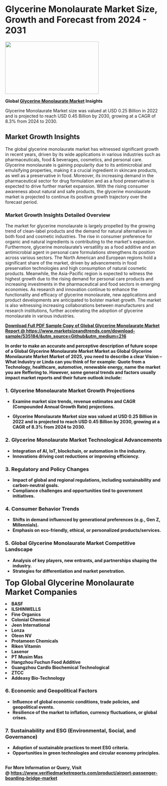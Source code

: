 <H1>Glycerine Monolaurate Market Size, Growth and Forecast from 2024 - 2031</H1><img class="aligncenter size-medium wp-image-584254" src="https://thirdeyenews.in/wp-content/uploads/2024/09/Global-Market-Research-300x168.jpeg" alt="" width="300" height="168" /><p><strong>Global&nbsp;<a href="https://www.marketsizeandtrends.com/download-sample/535184/&amp;utm_source=Github&utm_medium=216">Glycerine Monolaurate Market</a> Insights</strong></p><p>Glycerine Monolaurate Market size was valued at USD 0.25 Billion in 2022 and is projected to reach USD 0.45 Billion by 2030, growing at a CAGR of 8.3% from 2024 to 2030.</p><p><h2>Market Growth Insights</h2> The global glycerine monolaurate market has witnessed significant growth in recent years, driven by its wide applications in various industries such as pharmaceuticals, food & beverages, cosmetics, and personal care. Glycerine monolaurate is gaining popularity due to its antimicrobial and emulsifying properties, making it a crucial ingredient in skincare products, as well as a preservative in food. Moreover, its increasing demand in the pharmaceutical sector for drug formulation and as a food preservative is expected to drive further market expansion. With the rising consumer awareness about natural and safe products, the glycerine monolaurate market is projected to continue its positive growth trajectory over the forecast period. <p><strong><a href="#"></a></strong></p> <h3>Market Growth Insights Detailed Overview</h3> The market for glycerine monolaurate is largely propelled by the growing trend of clean-label products and the demand for natural alternatives in both food and cosmetic industries. The rise in consumer preference for organic and natural ingredients is contributing to the market's expansion. Furthermore, glycerine monolaurate’s versatility as a food additive and an antimicrobial agent in personal care formulations strengthens its position across various sectors. The North American and European regions hold a significant share of the market, driven by advancements in food preservation technologies and high consumption of natural cosmetic products. Meanwhile, the Asia-Pacific region is expected to witness the highest growth due to the rising demand for personal care products and increasing investments in the pharmaceutical and food sectors in emerging economies. As research and innovation continue to enhance the functionality and efficacy of glycerine monolaurate, new applications and product developments are anticipated to bolster market growth. The market is also witnessing increasing collaborations between manufacturers and research institutions, further accelerating the adoption of glycerine monolaurate in various industries. <p><strong><a href="#"></p><p><span class=""><strong>Download Full PDF Sample Copy of Global Glycerine Monolaurate Market Report</strong> @ <a href="https://www.marketsizeandtrends.com/download-sample/535184/&amp;utm_source=Github&utm_medium=216" target="_blank">https://www.marketsizeandtrends.com/download-sample/535184/&amp;utm_source=Github&utm_medium=216</a></span></p><p>In order to make an accurate and perceptive description of future scope of a Global&nbsp;Glycerine Monolaurate Market Market as Global&nbsp;Glycerine Monolaurate Market Market of 2025, you need to describe a clear Vision &ndash; What Industry or Linda can you think of for example: Quote from a Technology, healthcare, automotive, renewable energy, name the market you are Reffering to. However, some general trends and factors usually impact market reports and their future outlook include:</p><h3>1.&nbsp;<strong>Glycerine Monolaurate Market Growth Projections</strong></h3><ul><li>Examine market size trends, revenue estimates and CAGR (Compounded Annual Growth Rate) projections.</li><li><p>Glycerine Monolaurate Market size was valued at USD 0.25 Billion in 2022 and is projected to reach USD 0.45 Billion by 2030, growing at a CAGR of 8.3% from 2024 to 2030.</p></li></ul><h3>2.&nbsp;<strong>Glycerine Monolaurate Market Technological Advancements</strong></h3><ul><li>Integration of AI, IoT, blockchain, or automation in the industry.</li><li>Innovations driving cost reductions or improving efficiency.</li></ul><h3>3.&nbsp;<strong>Regulatory and Policy Changes</strong></h3><ul><li>Impact of global and regional regulations, including sustainability and carbon-neutral goals.</li><li>Compliance challenges and opportunities tied to government initiatives.</li></ul><h3>4.&nbsp;<strong>Consumer Behavior Trends</strong></h3><ul><li>Shifts in demand influenced by generational preferences (e.g., Gen Z, Millennials).</li><li>Emphasis on eco-friendly, ethical, or personalized products/services.</li></ul><h3>5.&nbsp;<strong>Global Glycerine Monolaurate Market Competitive Landscape</strong></h3><ul><li>Analysis of key players, new entrants, and partnerships shaping the industry.</li><li>Strategies for differentiation and market penetration.</li></ul><p data-pm-slice="1 1 []"><span style="color: inherit; font-family: inherit; font-size: 25px;">Top Global Glycerine Monolaurate Market Companies</span></p><div class="" data-test-id=""><p><li>BASF</li><li> ILSHINWELLS</li><li> Fine Organics</li><li> Colonial Chemical</li><li> Jeen International</li><li> Lonza</li><li> Oleon NV</li><li> Protameen Chemicals</li><li> Riken Vitamin</li><li> Lasenor</li><li> PT Musim Mas</li><li> Hangzhou Fuchun Food Additive</li><li> Guangzhou Cardlo Biochemical Technological</li><li> ZTCC</li><li> Addeasy Bio-Technology</li></p></div><h3>6.&nbsp;<strong>Economic and Geopolitical Factors</strong></h3><ul><li>Influence of global economic conditions, trade policies, and geopolitical events.</li><li>Resilience of the market to inflation, currency fluctuations, or global crises.</li></ul><h3>7.&nbsp;<strong>Sustainability and ESG (Environmental, Social, and Governance)</strong></h3><ul><li>Adoption of sustainable practices to meet ESG criteria.</li><li>Opportunities in green technologies and circular economy principles.</li></ul><h2><strong style="font-size: 14px;">For More Information or Query, Visit @&nbsp;</strong><a style="background-color: #ffffff; font-size: 14px;" href="https://www.marketsizeandtrends.com/report/glycerine-monolaurate-market/" target="_blank">https://www.verifiedmarketreports.com/product/airport-passenger-boarding-bridge-market</a></h2>
